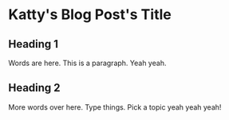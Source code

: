 # Katty's Blog Post's Title

## Heading 1

Words are here. This is a paragraph. Yeah yeah.

## Heading 2

More words over here. Type things. Pick a topic yeah yeah yeah!

